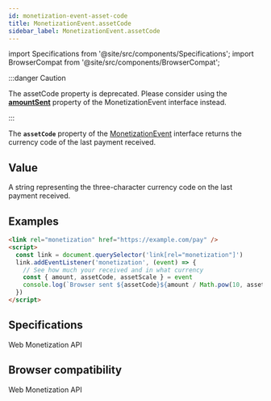 ```yaml
---
id: monetization-event-asset-code
title: MonetizationEvent.assetCode
sidebar_label: MonetizationEvent.assetCode
---
```


import Specifications from '@site/src/components/Specifications';
import BrowserCompat from '@site/src/components/BrowserCompat';

:::danger Caution

The assetCode property is deprecated. Please consider using the [**amountSent**](monetization-event-amountSent.md) property of the MonetizationEvent interface instead.

:::

The **`assetCode`** property of the [MonetizationEvent](monetization-event.md) interface returns the currency code of the last payment received.

## Value

A string representing the three-character currency code on the last payment received.

## Examples

```html
<link rel="monetization" href="https://example.com/pay" />
<script>
  const link = document.querySelector('link[rel="monetization"]')
  link.addEventListener('monetization', (event) => {
    // See how much your received and in what currency
    const { amount, assetCode, assetScale } = event
    console.log(`Browser sent ${assetCode}${amount / Math.pow(10, assetScale)}.`)
  })
</script>
```

## Specifications

<Specifications link="assetcode-attribute">Web Monetization API</Specifications>

## Browser compatibility

<BrowserCompat dataFileName="assetCode">Web Monetization API</BrowserCompat>
